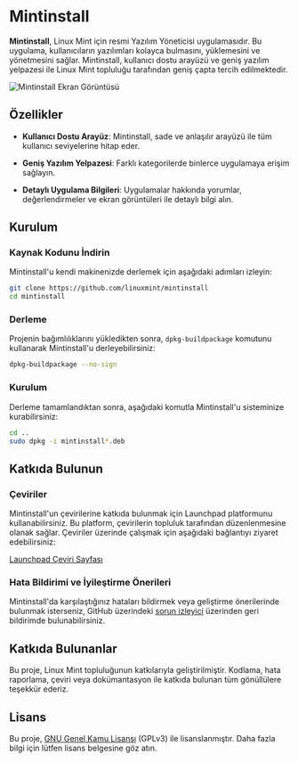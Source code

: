 # Mintinstall

**Mintinstall**, Linux Mint için resmi Yazılım Yöneticisi uygulamasıdır. Bu uygulama, kullanıcıların yazılımları kolayca bulmasını, yüklemesini ve yönetmesini sağlar. Mintinstall, kullanıcı dostu arayüzü ve geniş yazılım yelpazesi ile Linux Mint topluluğu tarafından geniş çapta tercih edilmektedir.

![Mintinstall Ekran Görüntüsü](https://user-images.githubusercontent.com/19881231/122644976-86767180-d120-11eb-9cf4-eed2813f749b.png)

## Özellikler

- **Kullanıcı Dostu Arayüz**: Mintinstall, sade ve anlaşılır arayüzü ile tüm kullanıcı seviyelerine hitap eder.
- **Geniş Yazılım Yelpazesi**: Farklı kategorilerde binlerce uygulamaya erişim sağlayın.

- **Detaylı Uygulama Bilgileri**: Uygulamalar hakkında yorumlar, değerlendirmeler ve ekran görüntüleri ile detaylı bilgi alın.

## Kurulum

### Kaynak Kodunu İndirin

Mintinstall'u kendi makinenizde derlemek için aşağıdaki adımları izleyin:

```bash
git clone https://github.com/linuxmint/mintinstall
cd mintinstall
```

### Derleme

Projenin bağımlılıklarını yükledikten sonra, `dpkg-buildpackage` komutunu kullanarak Mintinstall'u derleyebilirsiniz:

```bash
dpkg-buildpackage --no-sign
```

### Kurulum

Derleme tamamlandıktan sonra, aşağıdaki komutla Mintinstall'u sisteminize kurabilirsiniz:

```bash
cd ..
sudo dpkg -i mintinstall*.deb
```

## Katkıda Bulunun

### Çeviriler

Mintinstall'un çevirilerine katkıda bulunmak için Launchpad platformunu kullanabilirsiniz. Bu platform, çevirilerin topluluk tarafından düzenlenmesine olanak sağlar. Çeviriler üzerinde çalışmak için aşağıdaki bağlantıyı ziyaret edebilirsiniz:

[Launchpad Çeviri Sayfası](https://translations.launchpad.net/linuxmint/latest/)

### Hata Bildirimi ve İyileştirme Önerileri

Mintinstall'da karşılaştığınız hataları bildirmek veya geliştirme önerilerinde bulunmak isterseniz, GitHub üzerindeki [sorun izleyici](https://github.com/linuxmint/mintinstall/issues) üzerinden geri bildirimde bulunabilirsiniz.

## Katkıda Bulunanlar

Bu proje, Linux Mint topluluğunun katkılarıyla geliştirilmiştir. Kodlama, hata raporlama, çeviri veya dokümantasyon ile katkıda bulunan tüm gönüllülere teşekkür ederiz.

## Lisans

Bu proje, [GNU Genel Kamu Lisansı](https://www.gnu.org/licenses/gpl-3.0.html) (GPLv3) ile lisanslanmıştır. Daha fazla bilgi için lütfen lisans belgesine göz atın.
